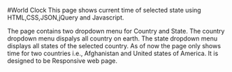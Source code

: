 #World Clock 
This page shows current time of selected state using
HTML,CSS,JSON,jQuery and Javascript.

The page contains two dropdown menu for Country and State.
The country dropdown menu dispalys all country on earth.
The state dropdown menu displays all states of the selected country.
As of now the page only shows time for two countries i.e., Afghanistan and United states of America.
It is designed to be Responsive web page.
	
